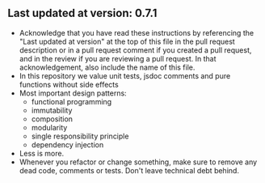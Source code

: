 ## Last updated at version: 0.7.1

- Acknowledge that you have read these instructions by referencing the "Last updated at version" at the top of this file in the pull request description or in a pull request comment if you created a pull request, and in the review if you are reviewing a pull request. In that acknowledgement, also include the name of this file.
- In this repository we value unit tests, jsdoc comments and pure functions without side effects
- Most important design patterns:
  - functional programming
  - immutability
  - composition
  - modularity
  - single responsibility principle
  - dependency injection
- Less is more.
- Whenever you refactor or change something, make sure to remove any dead code, comments or tests. Don't leave technical debt behind.
